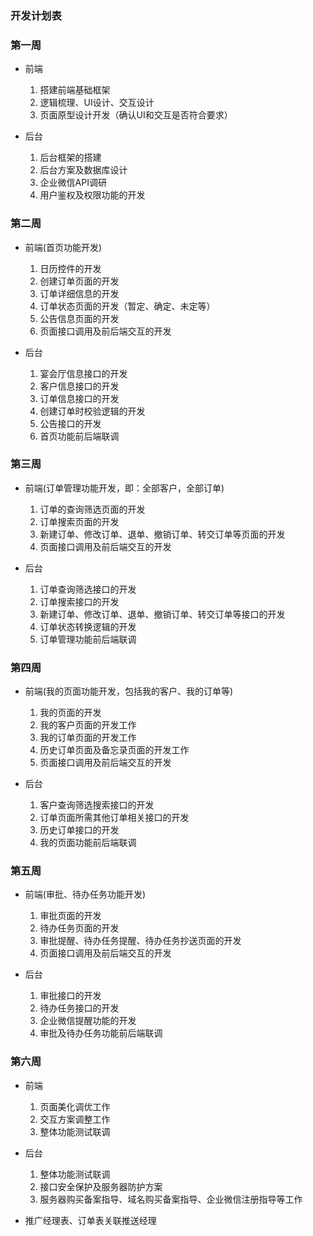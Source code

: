 ### 开发计划表

### 第一周
- 前端
  1. 搭建前端基础框架
  2. 逻辑梳理、UI设计、交互设计
  3. 页面原型设计开发（确认UI和交互是否符合要求）
  
- 后台
  1. 后台框架的搭建
  2. 后台方案及数据库设计
  3. 企业微信API调研
  4. 用户鉴权及权限功能的开发

### 第二周
- 前端(首页功能开发)
  1. 日历控件的开发
  2. 创建订单页面的开发
  3. 订单详细信息的开发
  4. 订单状态页面的开发（暂定、确定、未定等）
  5. 公告信息页面的开发
  6. 页面接口调用及前后端交互的开发
  
- 后台
  1. 宴会厅信息接口的开发
  2. 客户信息接口的开发
  3. 订单信息接口的开发
  4. 创建订单时校验逻辑的开发
  5. 公告接口的开发
  6. 首页功能前后端联调
    
### 第三周
- 前端(订单管理功能开发，即：全部客户，全部订单)
  1. 订单的查询筛选页面的开发
  2. 订单搜索页面的开发
  3. 新建订单、修改订单、退单、撤销订单、转交订单等页面的开发
  4. 页面接口调用及前后端交互的开发
  
- 后台
  1. 订单查询筛选接口的开发
  2. 订单搜索接口的开发
  3. 新建订单、修改订单、退单、撤销订单、转交订单等接口的开发
  4. 订单状态转换逻辑的开发
  5. 订单管理功能前后端联调
  
### 第四周
- 前端(我的页面功能开发，包括我的客户、我的订单等)
  1. 我的页面的开发
  2. 我的客户页面的开发工作
  3. 我的订单页面的开发工作
  4. 历史订单页面及备忘录页面的开发工作
  5. 页面接口调用及前后端交互的开发
  
- 后台
  1. 客户查询筛选搜索接口的开发
  2. 订单页面所需其他订单相关接口的开发
  3. 历史订单接口的开发
  4. 我的页面功能前后端联调

### 第五周
- 前端(审批、待办任务功能开发)
  1. 审批页面的开发
  2. 待办任务页面的开发
  3. 审批提醒、待办任务提醒、待办任务抄送页面的开发
  4. 页面接口调用及前后端交互的开发
  
- 后台
  1. 审批接口的开发
  2. 待办任务接口的开发
  3. 企业微信提醒功能的开发
  4. 审批及待办任务功能前后端联调      

### 第六周
- 前端
  1. 页面美化调优工作
  2. 交互方案调整工作
  3. 整体功能测试联调
  
- 后台
  1. 整体功能测试联调
  2. 接口安全保护及服务器防护方案
  3. 服务器购买备案指导、域名购买备案指导、企业微信注册指导等工作



- 推广经理表、订单表关联推送经理
